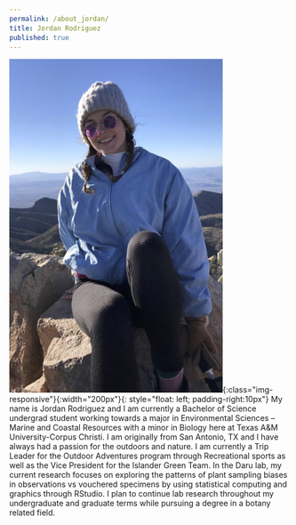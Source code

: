 ```yaml
---
permalink: /about_jordan/
title: Jordan Rodriguez
published: true
---
```


![image-title-here](/assets/images/jordan.jpg){:class="img-responsive"}{:width="200px"}{: style="float: left; padding-right:10px"}
My name is Jordan Rodriguez and I am currently a Bachelor of Science undergrad student working towards a major in Environmental Sciences – Marine and Coastal Resources with a minor in Biology here at Texas A&M University-Corpus Christi. I am originally from San Antonio, TX and I have always had a passion for the outdoors and nature. I am currently a Trip Leader for the Outdoor Adventures program through Recreational sports as well as the Vice President for the Islander Green Team. In the Daru lab, my current research focuses on exploring the patterns of plant sampling biases in observations vs vouchered specimens by using statistical computing and graphics through RStudio. I plan to continue lab research throughout my undergraduate and graduate terms while pursuing a degree in a botany related field.